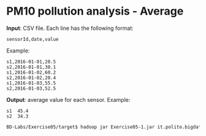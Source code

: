 # PM10 pollution analysis - Average

**Input**: CSV file. Each line has the following format:

    sensorId,date,value

Example:

    s1,2016-01-01,20.5
    s2,2016-01-01,30.1
    s1,2016-01-02,60.2
    s2,2016-01-02,20.4
    s1,2016-01-03,55.5
    s2,2016-01-03,52.5

**Output**: average value for each sensor. Example: 

    s1	45.4
    s2	34.3

```sh
BD-Labs/Exercise05/target$ hadoop jar Exercise05-1.jar it.polito.bigdata.hadoop.E05Driver 1 ./in/ ./out/
```
